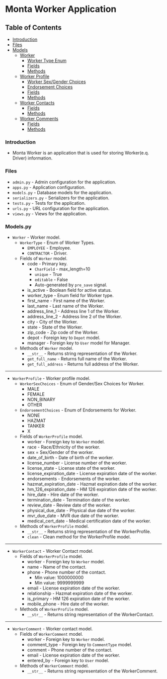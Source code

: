 # Monta Worker Application

## Table of Contents

- [Introduction](#introduction)
- [Files](#files)
- [Models](#models)
    - [Worker](#WorkerModel)
        - [Worker Type Enum](#WorkerType)
        - [Fields](#WorkerFields)
        - [Methods](#WorkerMethods)
    - [Worker Profile](#WorkerProfileModel)
        - [Worker Sex/Gender Choices](#WorkerSexChoices)
        - [Endorsement Choices](#EndorsementChoices)
        - [Fields](#WorkerProfileFields)
        - [Methods](#WorkerProfileMethods)
    - [Worker Contacts](#WorkerContactModel)
        - [Fields](#WorkerContactFields)
        - [Methods](#WorkerContactFields)
    - [Worker Comments](#WorkerCommentModel)
        - [Fields](#WorkerCommentFields)
        - [Methods](#WorkerCommentMethods)

### Introduction <a name="introduction"></a>

- Monta Worker is an application that is used for storing Worker(e.q. Driver) information.

### Files <a name="files"></a>

- `admin.py` - Admin configuration for the application.
- `apps.py` - Application configuration.
- `models.py` - Database models for the application.
- `serializers.py` - Serializers for the application.
- `tests.py` - Tests for the application.
- `urls.py` - URL configuration for the application.
- `views.py` - Views for the application.

### Models.py <a name="models"></a>

- `Worker` - Worker model. <a name="WorkerModel"></a>
    - `WorkerType` - Enum of Worker Types. <a name="WorkerType"></a>
        - `EMPLOYEE` - Employee.
        - `CONTRACTOR` - Driver.
    - Fields of `Worker` model. <a name="WorkerFields"></a>
        - code - Primary key.
            - `CharField` - max_length=10
            - `unique` - True
            - `editable` - False
            - Auto-generated by `pre_save` signal.
        - is_active - Boolean field for active status.
        - worker_type - Enum field for Worker type.
        - first_name - First name of the Worker.
        - last_name - Last name of the Worker.
        - address_line_1 - Address line 1 of the Worker.
        - address_line_2 - Address line 2 of the Worker.
        - city - City of the Worker.
        - state - State of the Worker.
        - zip_code - Zip code of the Worker.
        - depot - Foreign key to `Depot` model.
        - manager - Foreign key to `User` model for Manager.
    - Methods of `Worker` model. <a name="WorkerMethods"></a>
        - `__str__` - Returns string representation of the Worker.
        - `get_full_name` - Returns full name of the Worker.
        - `get_full_address` - Returns full address of the Worker.

----

- `WorkerProfile` - Worker profile model. <a name="WorkerProfileModel"></a>
    - `WorkerSexChoices` - Enum of Gender/Sex Choices for Worker. <a name="WorkerSexChoices"></a>
        - MALE
        - FEMALE
        - NON_BINARY
        - OTHER
    - `EndorsementChoices` - Enum of Endorsements for Worker. <a name="EndorsementChoices"></a>
        - NONE
        - HAZMAT
        - TANKER
        - X
    - Fields of `WorkerProfile` model. <a name="WorkerProfileFields"></a>
        - worker - Foreign key to `Worker` model.
        - race - Race/Ethnicity of the worker.
        - sex = Sex/Gender of the worker.
        - date_of_birth - Date of birth of the worker.
        - license_number - License number of the worker.
        - license_state - License state of the worker.
        - license_expiration_date - License expiration date of the worker.
        - endorsements - Endorsements of the worker.
        - hazmat_expiration_date - Hazmat expiration date of the worker.
        - hm_126_expiration_date - HM 126 expiration date of the worker.
        - hire_date - Hire date of the worker.
        - termination_date - Termination date of the worker.
        - review_date - Review date of the worker.
        - physical_due_date - Physical due date of the worker.
        - mvr_due_date - MVR due date of the worker.
        - medical_cert_date - Medical certification date of the worker.
    - Methods of `WorkerProfile` model. <a name="WorkerProfileMethods"></a>
        - `__str__` - Returns string representation of the WorkerProfile.
        - `clean` - Clean method for the WorkerProfile model.

---

- `WorkerContact` - Worker Contact model. <a name="WorkerContactModel"></a>
    - Fields of `WorkerProfile` model. <a name="WorkerContactFields"></a>
        - worker - Foreign key to `Worker` model.
        - name - Name of the contact.
        - phone - Phone number of the contact.
            - Min value: 1000000000
            - Min value: 9999999999
        - email - License expiration date of the worker.
        - relationship - Hazmat expiration date of the worker.
        - is_primary - HM 126 expiration date of the worker.
        - mobile_phone - Hire date of the worker.
    - Methods of `WorkerProfile` model. <a name="WorkerContactMethods"></a>
        - `__str__` - Returns string representation of the WorkerContact.

---

- `WorkerComment` - Worker contact model. <a name="WorkerCommentModel"></a>
    - Fields of `WorkerComment` model. <a name="WorkerCommentFields"></a>
        - worker - Foreign key to `Worker` model.
        - comment_type - Foreign key to `CommentType` model.
        - comment - Phone number of the contact.
        - email - License expiration date of the worker.
        - entered_by - Foreign key to `User` model.
    - Methods of `WorkerComment` model. <a name="WorkerCommentMethods"></a>
        - `__str__` - Returns string representation of the WorkerComment.
